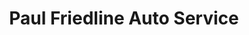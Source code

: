---
title: "Paul Friedline Auto Service"
url: /mars/paul-friedline-auto-service/
shop: Autowerkstatt
---
